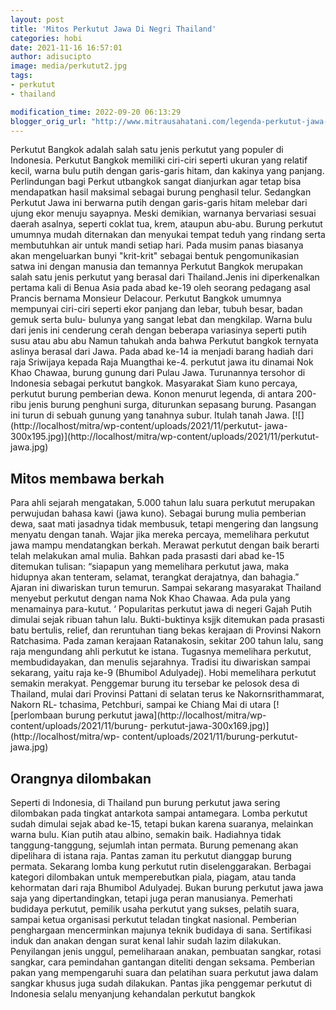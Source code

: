 ```yaml
---
layout: post
title: 'Mitos Perkutut Jawa Di Negri Thailand'
categories: hobi
date: 2021-11-16 16:57:01
author: adisucipto
image: media/perkutut2.jpg
tags:
- perkutut
- thailand

modification_time: 2022-09-20 06:13:29
blogger_orig_url: "http://www.mitrausahatani.com/legenda-perkutut-jawa-di-negri.html"
---
```


Perkutut Bangkok adalah salah satu jenis perkutut yang populer di Indonesia.
Perkutut Bangkok memiliki ciri-ciri seperti ukuran yang relatif kecil, warna
bulu putih dengan garis-garis hitam, dan kakinya yang panjang. Perlindungan
bagi Perkut utbangkok sangat dianjurkan agar tetap bisa mendapatkan hasil
maksimal sebagai burung penghasil telur. Sedangkan Perkutut Jawa ini berwarna
putih dengan garis-garis hitam melebar dari ujung ekor menuju sayapnya. Meski
demikian, warnanya bervariasi sesuai daerah asalnya, seperti coklat tua, krem,
ataupun abu-abu. Burung perkutut umumnya mudah diternakan dan menyukai tempat
teduh yang rindang serta membutuhkan air untuk mandi setiap hari. Pada musim
panas biasanya akan mengeluarkan bunyi "krit-krit" sebagai bentuk
pengomunikasian satwa ini dengan manusia dan temannya Perkutut Bangkok
merupakan salah satu jenis perkutut yang berasal dari Thailand.Jenis ini
diperkenalkan pertama kali di Benua Asia pada abad ke-19 oleh seorang pedagang
asal Prancis bernama Monsieur Delacour. Perkutut Bangkok umumnya mempunyai
ciri-ciri seperti ekor panjang dan lebar, tubuh besar, badan gemuk serta bulu-
bulunya yang sangat lebat dan mengkilap. Warna bulu dari jenis ini cenderung
cerah dengan beberapa variasinya seperti putih susu atau abu abu Namun tahukah
anda bahwa Perkutut bangkok ternyata aslinya berasal dari Jawa. Pada abad
ke-14 ia menjadi barang hadiah dari raja Sriwijaya kepada Raja Muangthai ke-4.
perkutut jawa itu dinamai Nok Khao Chawaa, burung gunung dari Pulau Jawa.
Turunannya tersohor di Indonesia sebagai perkutut bangkok. Masyarakat Siam
kuno percaya, perkutut burung pemberian dewa. Konon menurut legenda, di antara
200-ribu jenis burung penghuni surga, diturunkan sepasang burung. Pasangan ini
turun di sebuah gunung yang tanahnya subur. Itulah tanah Jawa.
[![](http://localhost/mitra/wp-content/uploads/2021/11/perkutut-
jawa-300x195.jpg)](http://localhost/mitra/wp-content/uploads/2021/11/perkutut-
jawa.jpg)

## Mitos membawa berkah

Para ahli sejarah mengatakan, 5.000 tahun lalu suara perkutut merupakan
perwujudan bahasa kawi (jawa kuno). Sebagai burung mulia pemberian dewa, saat
mati jasadnya tidak membusuk, tetapi mengering dan langsung menyatu dengan
tanah. Wajar jika mereka percaya, memelihara perkutut jawa mampu mendatangkan
berkah. Merawat perkutut dengan baik berarti telah melakukan amal mulia.
Bahkan pada prasasti dari abad ke-15 ditemukan tulisan: “siapapun yang
memelihara perkutut jawa, maka hidupnya akan tenteram, selamat, terangkat
derajatnya, dan bahagia.” Ajaran ini diwariskan turun temurun. Sampai sekarang
masyarakat Thailand menyebut perkutut dengan nama Nok Khao Chawaa. Ada pula
yang menamainya para-kutut. ‘ Popularitas perkutut jawa di negeri Gajah Putih
dimulai sejak ribuan tahun lalu. Bukti-buktinya ksjjk ditemukan pada prasasti
batu bertulis, relief, dan reruntuhan tiang bekas kerajaan di Provinsi Nakorn
Ratchasima. Pada zaman kerajaan Ratanakosin, sekitar 200 tahun lalu, sang raja
mengundang ahli perkutut ke istana. Tugasnya memelihara perkutut,
membudidayakan, dan menulis sejarahnya. Tradisi itu diwariskan sampai
sekarang, yaitu raja ke-9 (Bhumibol Adulyadej). Hobi memelihara perkutut
semakin merakyat. Penggemar burung itu tersebar ke pelosok desa di Thailand,
mulai dari Provinsi Pattani di selatan terus ke Nakornsrithammarat, Nakorn RL-
tchasima, Petchburi, sampai ke Chiang Mai di utara [![perlombaan burung
perkutut jawa](http://localhost/mitra/wp-content/uploads/2021/11/burung-
perkutut-jawa-300x169.jpg)](http://localhost/mitra/wp-
content/uploads/2021/11/burung-perkutut-jawa.jpg)

## Orangnya dilombakan

Seperti di Indonesia, di Thailand pun burung perkutut jawa sering dilombakan
pada tingkat antarkota sampai antamegara. Lomba perkutut sudah dimulai sejak
abad ke-15, tetapi bukan karena suaranya, melainkan warna bulu. Kian putih
atau albino, semakin baik. Hadiahnya tidak tanggung-tanggung, sejumlah intan
permata. Burung pemenang akan dipelihara di istana raja. Pantas zaman itu
perkutut dianggap burung permata. Sekarang lomba kung perkutut rutin
diselenggarakan. Berbagai kategori dilombakan untuk memperebutkan piala,
piagam, atau tanda kehormatan dari raja Bhumibol Adulyadej. Bukan burung
perkutut jawa jawa saja yang dipertandingkan, tetapi juga peran manusianya.
Pemerhati budidaya perkutut, pemilik usaha perkutut yang sukses, pelatih
suara, sampai ketua organisasi perkutut teladan tingkat nasional. Pemberian
penghargaan mencerminkan majunya teknik budidaya di sana. Sertifikasi induk
dan anakan dengan surat kenal lahir sudah lazim dilakukan. Penyilangan jenis
unggul, pemeliharaan anakan, pembuatan sangkar, rotasi sangkar, cara
pemindahan gantangan diteliti dengan seksama. Pemberian pakan yang
mempengaruhi suara dan pelatihan suara perkutut jawa dalam sangkar khusus juga
sudah dilakukan. Pantas jika penggemar perkutut di Indonesia selalu menyanjung
kehandalan perkutut bangkok


